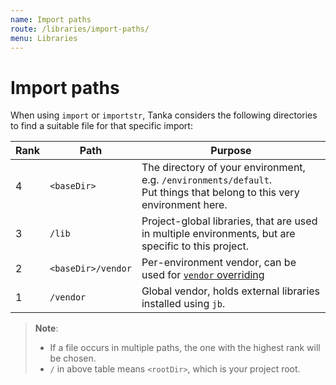 ```yaml
---
name: Import paths
route: /libraries/import-paths/
menu: Libraries
---
```


# Import paths

When using `import` or `importstr`, Tanka considers the following directories to
find a suitable file for that specific import:

| Rank | Path               | Purpose                                                                                                                      |
| ---- | ------------------ | ---------------------------------------------------------------------------------------------------------------------------- |
| 4    | `<baseDir>`        | The directory of your environment, e.g. `/environments/default`.<br /> Put things that belong to this very environment here. |
| 3    | `/lib`             | Project-global libraries, that are used in multiple environments, but are specific to this project.                          |
| 2    | `<baseDir>/vendor` | Per-environment vendor, can be used for [`vendor` overriding](/libraries/overriding#per-environment)                         |
| 1    | `/vendor`          | Global vendor, holds external libraries installed using `jb`.                                                                |

> **Note**:
>
> - If a file occurs in multiple paths, the one with the highest rank will be chosen.
> - `/` in above table means `<rootDir>`, which is your project root.

